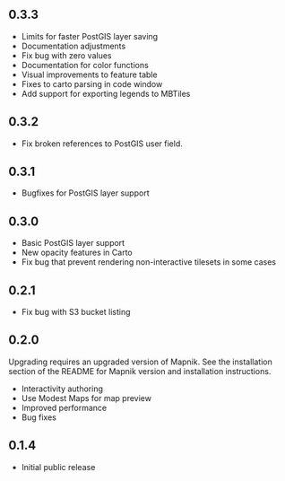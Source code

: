 0.3.3
-----
- Limits for faster PostGIS layer saving
- Documentation adjustments
- Fix bug with zero values
- Documentation for color functions
- Visual improvements to feature table
- Fixes to carto parsing in code window
- Add support for exporting legends to MBTiles


0.3.2
-----
- Fix broken references to PostGIS user field.


0.3.1
-----
- Bugfixes for PostGIS layer support


0.3.0
-----
- Basic PostGIS layer support
- New opacity features in Carto
- Fix bug that prevent rendering non-interactive tilesets in some cases


0.2.1
-----
- Fix bug with S3 bucket listing


0.2.0
-----
Upgrading requires an upgraded version of Mapnik. See the installation section
of the README for Mapnik version and installation instructions.

- Interactivity authoring
- Use Modest Maps for map preview
- Improved performance
- Bug fixes


0.1.4
-----
- Initial public release
